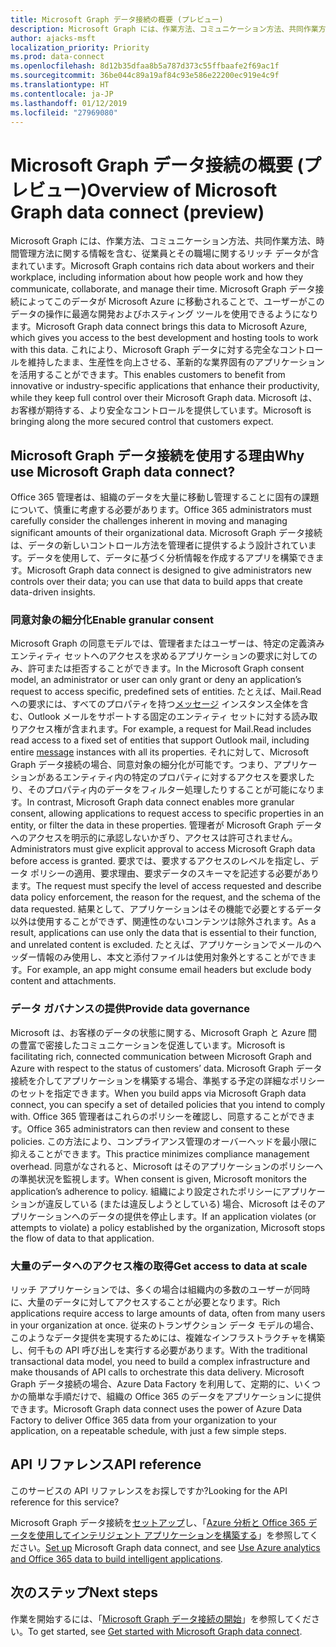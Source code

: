 ```yaml
---
title: Microsoft Graph データ接続の概要 (プレビュー)
description: Microsoft Graph には、作業方法、コミュニケーション方法、共同作業方法、時間管理方法に関する情報を含む、従業員とその職場に関するリッチ データが含まれています。 Microsoft Graph データ接続によってこのデータが Microsoft Azure に移動されることで、ユーザーがこのデータの操作に最適な開発およびホスティング ツールを使用できるようになります。 これにより、Microsoft Graph データに対する完全なコントロールを維持したまま、生産性を向上させる、革新的な業界固有のアプリケーションを活用することができます。 Microsoft は、お客様が期待する、より安全なコントロールを提供しています。
author: ajacks-msft
localization_priority: Priority
ms.prod: data-connect
ms.openlocfilehash: 8d12b35dfaa8b5a787d373c55ffbaafe2f69ac1f
ms.sourcegitcommit: 36be044c89a19af84c93e586e22200ec919e4c9f
ms.translationtype: HT
ms.contentlocale: ja-JP
ms.lasthandoff: 01/12/2019
ms.locfileid: "27969080"
---
```

# <a name="overview-of-microsoft-graph-data-connect-preview"></a><span data-ttu-id="30664-106">Microsoft Graph データ接続の概要 (プレビュー)</span><span class="sxs-lookup"><span data-stu-id="30664-106">Overview of Microsoft Graph data connect (preview)</span></span>
<span data-ttu-id="30664-107">Microsoft Graph には、作業方法、コミュニケーション方法、共同作業方法、時間管理方法に関する情報を含む、従業員とその職場に関するリッチ データが含まれています。</span><span class="sxs-lookup"><span data-stu-id="30664-107">Microsoft Graph contains rich data about workers and their workplace, including information about how people work and how they communicate, collaborate, and manage their time.</span></span> <span data-ttu-id="30664-108">Microsoft Graph データ接続によってこのデータが Microsoft Azure に移動されることで、ユーザーがこのデータの操作に最適な開発およびホスティング ツールを使用できるようになります。</span><span class="sxs-lookup"><span data-stu-id="30664-108">Microsoft Graph data connect brings this data to Microsoft Azure, which gives you access to the best development and hosting tools to work with this data.</span></span> <span data-ttu-id="30664-109">これにより、Microsoft Graph データに対する完全なコントロールを維持したまま、生産性を向上させる、革新的な業界固有のアプリケーションを活用することができます。</span><span class="sxs-lookup"><span data-stu-id="30664-109">This enables customers to benefit from innovative or industry-specific applications that enhance their productivity, while they keep full control over their Microsoft Graph data.</span></span> <span data-ttu-id="30664-110">Microsoft は、お客様が期待する、より安全なコントロールを提供しています。</span><span class="sxs-lookup"><span data-stu-id="30664-110">Microsoft is bringing along the more secured control that customers expect.</span></span>

## <a name="why-use-microsoft-graph-data-connect"></a><span data-ttu-id="30664-111">Microsoft Graph データ接続を使用する理由</span><span class="sxs-lookup"><span data-stu-id="30664-111">Why use Microsoft Graph data connect?</span></span>
<span data-ttu-id="30664-112">Office 365 管理者は、組織のデータを大量に移動し管理することに固有の課題について、慎重に考慮する必要があります。</span><span class="sxs-lookup"><span data-stu-id="30664-112">Office 365 administrators must carefully consider the challenges inherent in moving and managing significant amounts of their organizational data.</span></span> <span data-ttu-id="30664-113">Microsoft Graph データ接続は、データの新しいコントロール方法を管理者に提供するよう設計されています。データを使用して、データに基づく分析情報を作成するアプリを構築できます。</span><span class="sxs-lookup"><span data-stu-id="30664-113">Microsoft Graph data connect is designed to give administrators new controls over their data; you can use that data to build apps that create data-driven insights.</span></span> 

### <a name="enable-granular-consent"></a><span data-ttu-id="30664-114">同意対象の細分化</span><span class="sxs-lookup"><span data-stu-id="30664-114">Enable granular consent</span></span>

<span data-ttu-id="30664-115">Microsoft Graph の同意モデルでは、管理者またはユーザーは、特定の定義済みエンティティ セットへのアクセスを求めるアプリケーションの要求に対してのみ、許可または拒否することができます。</span><span class="sxs-lookup"><span data-stu-id="30664-115">In the Microsoft Graph consent model, an administrator or user can only grant or deny an application’s request to access specific, predefined sets of entities.</span></span> <span data-ttu-id="30664-116">たとえば、Mail.Read への要求には、すべてのプロパティを持つ[メッセージ](/graph/api/resources/message?view=graph-rest-1.0) インスタンス全体を含む、Outlook メールをサポートする固定のエンティティ セットに対する読み取りアクセス権が含まれます。</span><span class="sxs-lookup"><span data-stu-id="30664-116">For example, a request for Mail.Read includes read access to a fixed set of entities that support Outlook mail, including entire [message](/graph/api/resources/message?view=graph-rest-1.0) instances with all its properties.</span></span> <span data-ttu-id="30664-117">それに対して、Microsoft Graph データ接続の場合、同意対象の細分化が可能です。つまり、アプリケーションがあるエンティティ内の特定のプロパティに対するアクセスを要求したり、そのプロパティ内のデータをフィルター処理したりすることが可能になります。</span><span class="sxs-lookup"><span data-stu-id="30664-117">In contrast, Microsoft Graph data connect enables more granular consent, allowing applications to request access to specific properties in an entity, or filter the data in these properties.</span></span> <span data-ttu-id="30664-118">管理者が Microsoft Graph データへのアクセスを明示的に承認しないかぎり、アクセスは許可されません。</span><span class="sxs-lookup"><span data-stu-id="30664-118">Administrators must give explicit approval to access Microsoft Graph data before access is granted.</span></span> <span data-ttu-id="30664-119">要求では、要求するアクセスのレベルを指定し、データ ポリシーの適用、要求理由、要求データのスキーマを記述する必要があります。</span><span class="sxs-lookup"><span data-stu-id="30664-119">The request must specify the level of access requested and describe data policy enforcement, the reason for the request, and the schema of the data requested.</span></span> <span data-ttu-id="30664-120">結果として、アプリケーションはその機能で必要とするデータ以外は使用することができず、関連性のないコンテンツは除外されます。</span><span class="sxs-lookup"><span data-stu-id="30664-120">As a result, applications can use only the data that is essential to their function, and unrelated content is excluded.</span></span> <span data-ttu-id="30664-121">たとえば、アプリケーションでメールのヘッダー情報のみ使用し、本文と添付ファイルは使用対象外とすることができます。</span><span class="sxs-lookup"><span data-stu-id="30664-121">For example, an app might consume email headers but exclude body content and attachments.</span></span> 

### <a name="provide-data-governance"></a><span data-ttu-id="30664-122">データ ガバナンスの提供</span><span class="sxs-lookup"><span data-stu-id="30664-122">Provide data governance</span></span>
<span data-ttu-id="30664-123">Microsoft は、お客様のデータの状態に関する、Microsoft Graph と Azure 間の豊富で密接したコミュニケーションを促進しています。</span><span class="sxs-lookup"><span data-stu-id="30664-123">Microsoft is facilitating rich, connected communication between Microsoft Graph and Azure with respect to the status of customers’ data.</span></span> <span data-ttu-id="30664-124">Microsoft Graph データ接続を介してアプリケーションを構築する場合、準拠する予定の詳細なポリシーのセットを指定できます。</span><span class="sxs-lookup"><span data-stu-id="30664-124">When you build apps via Microsoft Graph data connect, you can specify a set of detailed policies that you intend to comply with.</span></span> <span data-ttu-id="30664-125">Office 365 管理者はこれらのポリシーを確認し、同意することができます。</span><span class="sxs-lookup"><span data-stu-id="30664-125">Office 365 administrators can then review and consent to these policies.</span></span> <span data-ttu-id="30664-126">この方法により、コンプライアンス管理のオーバーヘッドを最小限に抑えることができます。</span><span class="sxs-lookup"><span data-stu-id="30664-126">This practice minimizes compliance management overhead.</span></span> <span data-ttu-id="30664-127">同意がなされると、Microsoft はそのアプリケーションのポリシーへの準拠状況を監視します。</span><span class="sxs-lookup"><span data-stu-id="30664-127">When consent is given, Microsoft monitors the application’s adherence to policy.</span></span> <span data-ttu-id="30664-128">組織により設定されたポリシーにアプリケーションが違反している (または違反しようとしている) 場合、Microsoft はそのアプリケーションへのデータの提供を停止します。</span><span class="sxs-lookup"><span data-stu-id="30664-128">If an application violates (or attempts to violate) a policy established by the organization, Microsoft stops the flow of data to that application.</span></span> 

### <a name="get-access-to-data-at-scale"></a><span data-ttu-id="30664-129">大量のデータへのアクセス権の取得</span><span class="sxs-lookup"><span data-stu-id="30664-129">Get access to data at scale</span></span>
<span data-ttu-id="30664-130">リッチ アプリケーションでは、多くの場合は組織内の多数のユーザーが同時に、大量のデータに対してアクセスすることが必要となります。</span><span class="sxs-lookup"><span data-stu-id="30664-130">Rich applications require access to large amounts of data, often from many users in your organization at once.</span></span> <span data-ttu-id="30664-131">従来のトランザクション データ モデルの場合、このようなデータ提供を実現するためには、複雑なインフラストラクチャを構築し、何千もの API 呼び出しを実行する必要があります。</span><span class="sxs-lookup"><span data-stu-id="30664-131">With the traditional transactional data model, you need to build a complex infrastructure and make thousands of API calls to orchestrate this data delivery.</span></span> <span data-ttu-id="30664-132">Microsoft Graph データ接続の場合、Azure Data Factory を利用して、定期的に、いくつかの簡単な手順だけで、組織の Office 365 のデータをアプリケーションに提供できます。</span><span class="sxs-lookup"><span data-stu-id="30664-132">Microsoft Graph data connect uses the power of Azure Data Factory to deliver Office 365 data from your organization to your application, on a repeatable schedule, with just a few simple steps.</span></span>

## <a name="api-reference"></a><span data-ttu-id="30664-133">API リファレンス</span><span class="sxs-lookup"><span data-stu-id="30664-133">API reference</span></span>
<span data-ttu-id="30664-134">このサービスの API リファレンスをお探しですか?</span><span class="sxs-lookup"><span data-stu-id="30664-134">Looking for the API reference for this service?</span></span>

<span data-ttu-id="30664-135">Microsoft Graph データ接続を[セットアップ](data-connect-get-started.md)し、「[Azure 分析と Office 365 データを使用してインテリジェント アプリケーションを構築する](https://github.com/OfficeDev/MS-Graph-Data-Connect/wiki)」を参照してください。</span><span class="sxs-lookup"><span data-stu-id="30664-135">[Set up](data-connect-get-started.md) Microsoft Graph data connect, and see [Use Azure analytics and Office 365 data to build intelligent applications](https://github.com/OfficeDev/MS-Graph-Data-Connect/wiki).</span></span>


## <a name="next-steps"></a><span data-ttu-id="30664-136">次のステップ</span><span class="sxs-lookup"><span data-stu-id="30664-136">Next steps</span></span>
<span data-ttu-id="30664-137">作業を開始するには、「[Microsoft Graph データ接続の開始](data-connect-get-started.md)」を参照してください。</span><span class="sxs-lookup"><span data-stu-id="30664-137">To get started, see [Get started with Microsoft Graph data connect](data-connect-get-started.md).</span></span>
